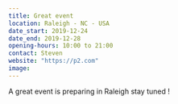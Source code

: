 ```yaml
---
title: Great event
location: Raleigh - NC - USA
date_start: 2019-12-24
date_end: 2019-12-28
opening-hours: 10:00 to 21:00
contact: Steven
website: "https://p2.com"
image:
---
```


A great event is preparing in Raleigh stay tuned !
